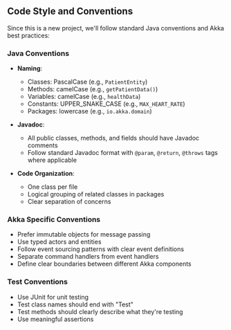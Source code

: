 ## Code Style and Conventions

Since this is a new project, we'll follow standard Java conventions and Akka best practices:

### Java Conventions
- **Naming**:
  - Classes: PascalCase (e.g., `PatientEntity`)
  - Methods: camelCase (e.g., `getPatientData()`)
  - Variables: camelCase (e.g., `healthData`)
  - Constants: UPPER_SNAKE_CASE (e.g., `MAX_HEART_RATE`)
  - Packages: lowercase (e.g., `io.akka.domain`)

- **Javadoc**:
  - All public classes, methods, and fields should have Javadoc comments
  - Follow standard Javadoc format with `@param`, `@return`, `@throws` tags where applicable

- **Code Organization**:
  - One class per file
  - Logical grouping of related classes in packages
  - Clear separation of concerns

### Akka Specific Conventions
- Prefer immutable objects for message passing
- Use typed actors and entities
- Follow event sourcing patterns with clear event definitions
- Separate command handlers from event handlers
- Define clear boundaries between different Akka components

### Test Conventions
- Use JUnit for unit testing
- Test class names should end with "Test"
- Test methods should clearly describe what they're testing
- Use meaningful assertions